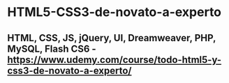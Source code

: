 # HTML5-CSS3-de-novato-a-experto
## HTML, CSS, JS, jQuery, UI, Dreamweaver, PHP, MySQL, Flash CS6 - https://www.udemy.com/course/todo-html5-y-css3-de-novato-a-experto/
